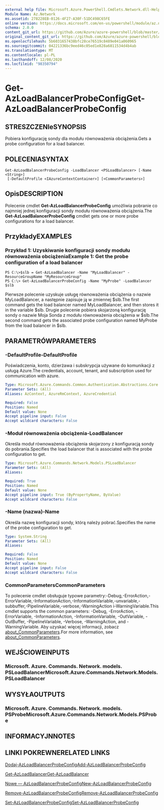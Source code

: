 ```yaml
---
external help file: Microsoft.Azure.PowerShell.Cmdlets.Network.dll-Help.xml
Module Name: Az.Network
ms.assetid: 278228EB-0126-4F27-A30F-51DC498C65FE
online version: https://docs.microsoft.com/en-us/powershell/module/az.network/get-azloadbalancerprobeconfig
schema: 2.0.0
content_git_url: https://github.com/Azure/azure-powershell/blob/master/src/Network/Network/help/Get-AzLoadBalancerProbeConfig.md
original_content_git_url: https://github.com/Azure/azure-powershell/blob/master/src/Network/Network/help/Get-AzLoadBalancerProbeConfig.md
ms.openlocfilehash: 5b6031657438bfc28ce76519c8489e041a060965
ms.sourcegitcommit: 04221336bc9eed46c05ed1e828a6811534d4b4ab
ms.translationtype: MT
ms.contentlocale: pl-PL
ms.lasthandoff: 12/08/2020
ms.locfileid: "98350794"
---
```

# <span data-ttu-id="4b1bd-101">Get-AzLoadBalancerProbeConfig</span><span class="sxs-lookup"><span data-stu-id="4b1bd-101">Get-AzLoadBalancerProbeConfig</span></span>

## <span data-ttu-id="4b1bd-102">STRESZCZENIe</span><span class="sxs-lookup"><span data-stu-id="4b1bd-102">SYNOPSIS</span></span>
<span data-ttu-id="4b1bd-103">Pobiera konfigurację sondy dla modułu równoważenia obciążenia.</span><span class="sxs-lookup"><span data-stu-id="4b1bd-103">Gets a probe configuration for a load balancer.</span></span>

## <span data-ttu-id="4b1bd-104">POLECENIA</span><span class="sxs-lookup"><span data-stu-id="4b1bd-104">SYNTAX</span></span>

```
Get-AzLoadBalancerProbeConfig -LoadBalancer <PSLoadBalancer> [-Name <String>]
 [-DefaultProfile <IAzureContextContainer>] [<CommonParameters>]
```

## <span data-ttu-id="4b1bd-105">Opis</span><span class="sxs-lookup"><span data-stu-id="4b1bd-105">DESCRIPTION</span></span>
<span data-ttu-id="4b1bd-106">Polecenie cmdlet **Get-AzLoadBalancerProbeConfig** umożliwia pobranie co najmniej jednej konfiguracji sondy modułu równoważenia obciążenia.</span><span class="sxs-lookup"><span data-stu-id="4b1bd-106">The **Get-AzLoadBalancerProbeConfig** cmdlet gets one or more probe configurations for a load balancer.</span></span>

## <span data-ttu-id="4b1bd-107">Przykłady</span><span class="sxs-lookup"><span data-stu-id="4b1bd-107">EXAMPLES</span></span>

### <span data-ttu-id="4b1bd-108">Przykład 1: Uzyskiwanie konfiguracji sondy modułu równoważenia obciążenia</span><span class="sxs-lookup"><span data-stu-id="4b1bd-108">Example 1: Get the probe configuration of a load balancer</span></span>
```
PS C:\>$slb = Get-AzLoadBalancer -Name "MyLoadBalancer" -ResourceGroupName "MyResourceGroup"
PS C:\> Get-AzLoadBalancerProbeConfig -Name "MyProbe" -LoadBalancer $slb
```

<span data-ttu-id="4b1bd-109">Pierwsze polecenie uzyskuje usługę równoważenia obciążenia o nazwie MyLoadBalancer, a następnie zapisuje ją w zmiennej $slb.</span><span class="sxs-lookup"><span data-stu-id="4b1bd-109">The first command gets the load balancer named MyLoadBalancer, and then stores it in the variable $slb.</span></span>
<span data-ttu-id="4b1bd-110">Drugie polecenie pobiera skojarzoną konfigurację sondy o nazwie Moja Sonda z modułu równoważenia obciążenia w $slb.</span><span class="sxs-lookup"><span data-stu-id="4b1bd-110">The second command gets the associated probe configuration named MyProbe from the load balancer in $slb.</span></span>

## <span data-ttu-id="4b1bd-111">PARAMETRÓW</span><span class="sxs-lookup"><span data-stu-id="4b1bd-111">PARAMETERS</span></span>

### <span data-ttu-id="4b1bd-112">-DefaultProfile</span><span class="sxs-lookup"><span data-stu-id="4b1bd-112">-DefaultProfile</span></span>
<span data-ttu-id="4b1bd-113">Poświadczenia, konto, dzierżawa i subskrypcja używane do komunikacji z usługą Azure.</span><span class="sxs-lookup"><span data-stu-id="4b1bd-113">The credentials, account, tenant, and subscription used for communication with azure.</span></span>

```yaml
Type: Microsoft.Azure.Commands.Common.Authentication.Abstractions.Core.IAzureContextContainer
Parameter Sets: (All)
Aliases: AzContext, AzureRmContext, AzureCredential

Required: False
Position: Named
Default value: None
Accept pipeline input: False
Accept wildcard characters: False
```

### <span data-ttu-id="4b1bd-114">-Moduł równoważenia obciążenia</span><span class="sxs-lookup"><span data-stu-id="4b1bd-114">-LoadBalancer</span></span>
<span data-ttu-id="4b1bd-115">Określa moduł równoważenia obciążenia skojarzony z konfiguracją sondy do pobrania.</span><span class="sxs-lookup"><span data-stu-id="4b1bd-115">Specifies the load balancer that is associated with the probe configuration to get.</span></span>

```yaml
Type: Microsoft.Azure.Commands.Network.Models.PSLoadBalancer
Parameter Sets: (All)
Aliases:

Required: True
Position: Named
Default value: None
Accept pipeline input: True (ByPropertyName, ByValue)
Accept wildcard characters: False
```

### <span data-ttu-id="4b1bd-116">-Name (nazwa)</span><span class="sxs-lookup"><span data-stu-id="4b1bd-116">-Name</span></span>
<span data-ttu-id="4b1bd-117">Określa nazwę konfiguracji sondy, którą należy pobrać.</span><span class="sxs-lookup"><span data-stu-id="4b1bd-117">Specifies the name of the probe configuration to get.</span></span>

```yaml
Type: System.String
Parameter Sets: (All)
Aliases:

Required: False
Position: Named
Default value: None
Accept pipeline input: False
Accept wildcard characters: False
```

### <span data-ttu-id="4b1bd-118">CommonParameters</span><span class="sxs-lookup"><span data-stu-id="4b1bd-118">CommonParameters</span></span>
<span data-ttu-id="4b1bd-119">To polecenie cmdlet obsługuje typowe parametry:-Debug,-ErrorAction,-ErrorVariable,-InformationAction,-InformationVariable,-unvariable,-subbuffer,-PipelineVariable,-verbose,-WarningAction i-WarningVariable.</span><span class="sxs-lookup"><span data-stu-id="4b1bd-119">This cmdlet supports the common parameters: -Debug, -ErrorAction, -ErrorVariable, -InformationAction, -InformationVariable, -OutVariable, -OutBuffer, -PipelineVariable, -Verbose, -WarningAction, and -WarningVariable.</span></span> <span data-ttu-id="4b1bd-120">Aby uzyskać więcej informacji, zobacz [about_CommonParameters](http://go.microsoft.com/fwlink/?LinkID=113216).</span><span class="sxs-lookup"><span data-stu-id="4b1bd-120">For more information, see [about_CommonParameters](http://go.microsoft.com/fwlink/?LinkID=113216).</span></span>

## <span data-ttu-id="4b1bd-121">WEJŚCIOWE</span><span class="sxs-lookup"><span data-stu-id="4b1bd-121">INPUTS</span></span>

### <span data-ttu-id="4b1bd-122">Microsoft. Azure. Commands. Network. models. PSLoadBalancer</span><span class="sxs-lookup"><span data-stu-id="4b1bd-122">Microsoft.Azure.Commands.Network.Models.PSLoadBalancer</span></span>

## <span data-ttu-id="4b1bd-123">WYSYŁA</span><span class="sxs-lookup"><span data-stu-id="4b1bd-123">OUTPUTS</span></span>

### <span data-ttu-id="4b1bd-124">Microsoft. Azure. Commands. Network. models. PSProbe</span><span class="sxs-lookup"><span data-stu-id="4b1bd-124">Microsoft.Azure.Commands.Network.Models.PSProbe</span></span>

## <span data-ttu-id="4b1bd-125">INFORMACYJN</span><span class="sxs-lookup"><span data-stu-id="4b1bd-125">NOTES</span></span>

## <span data-ttu-id="4b1bd-126">LINKI POKREWNE</span><span class="sxs-lookup"><span data-stu-id="4b1bd-126">RELATED LINKS</span></span>

[<span data-ttu-id="4b1bd-127">Dodaj-AzLoadBalancerProbeConfig</span><span class="sxs-lookup"><span data-stu-id="4b1bd-127">Add-AzLoadBalancerProbeConfig</span></span>](./Add-AzLoadBalancerProbeConfig.md)

[<span data-ttu-id="4b1bd-128">Get-AzLoadBalancer</span><span class="sxs-lookup"><span data-stu-id="4b1bd-128">Get-AzLoadBalancer</span></span>](./Get-AzLoadBalancer.md)

[<span data-ttu-id="4b1bd-129">Nowe — AzLoadBalancerProbeConfig</span><span class="sxs-lookup"><span data-stu-id="4b1bd-129">New-AzLoadBalancerProbeConfig</span></span>](./New-AzLoadBalancerProbeConfig.md)

[<span data-ttu-id="4b1bd-130">Remove-AzLoadBalancerProbeConfig</span><span class="sxs-lookup"><span data-stu-id="4b1bd-130">Remove-AzLoadBalancerProbeConfig</span></span>](./Remove-AzLoadBalancerProbeConfig.md)

[<span data-ttu-id="4b1bd-131">Set-AzLoadBalancerProbeConfig</span><span class="sxs-lookup"><span data-stu-id="4b1bd-131">Set-AzLoadBalancerProbeConfig</span></span>](./Set-AzLoadBalancerProbeConfig.md)


